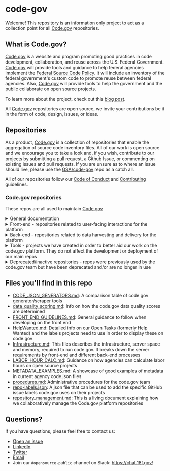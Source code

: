 # code-gov

Welcome! This repository is an information only project to act as a collection point for all [Code.gov](https://code.gov) repositories.

## What is Code.gov?

[Code.gov](https://code.gov) is a website and program promoting good practices in code development, collaboration, and reuse across the U.S. Federal Government. [Code.gov](https://code.gov) will provide tools and guidance to help federal agencies implement the [Federal Source Code Policy](https://code.gov/about/overview/introduction). It will include an inventory of the federal government's custom code to promote reuse between federal agencies. Also, [Code.gov](https://code.gov) will provide tools to help the government and the public collaborate on open source projects.

To learn more about the project, check out this [blog post](https://www.whitehouse.gov/blog/2016/08/08/peoples-code).

All [Code.gov](https://code.gov) repositories are open source, we invite your contributions be it in the form of code, design, issues, or ideas.

## Repositories

As a product, [Code.gov](https://code.gov) is a collection of repositories that enable the aggregation of source code inventory files. All of our work is open source and we encourage you to take a look and, if you wish, contribute to our projects by submitting a pull request, a Github Issue, or commenting on existing issues and pull requests. If you are unsure as to where an issue should live, please use the [GSA/code-gov](https://github.com/GSA/code-gov) repo as a catch all.

All of our repositories follow our [Code of Conduct](CODE_OF_CONDUCT.md) and [Contributing](CONTRIBUTING.md) guidelines.

### Code.gov repositories

These repos are all used to maintain [Code.gov](https://code.gov)  

<details>
  <summary>General documentation</summary>

| Project                                                                       | Description | Issues                                                                   | New Issue                                                                       |
| ----------------------------------------------------------------------------- | ------ | ------------------------------------------------------------------------ | ------------------------------------------------------------------------------- |
| [GSA/code-gov](https://github.com/GSA/code-gov)                               | (This repo) An information only project to act as a collection point for all Code.gov repositories.| [View all issues](https://github.com/GSA/code-gov/issues)                | 
| [GSA/code-gov-developer-docs](https://github.com/GSA/code-gov-developer-docs) | Our developer docs! This repo is meant to be a simple way to start using our API. It can also provide API tokens. The live site can be seen [here](https://developers.code.gov). | [View all issues](https://github.com/GSA/code-gov-developer-docs/issues) | [Create a new issue](https://github.com/GSA/code-gov-developer-docs/issues/new) |
| [GSA/code-gov-open-source-toolkit](https://github.com/GSA/code-gov-open-source-toolkit)                       | This is a government-wide project facilitated by the Code.gov team to produce a playbook and toolkit pertaining to open sourcing software (OSS). | [View all issues](https://github.com/GSA/code-gov-open-source-toolkit/issues)            | [Create a new issue](https://github.com/GSA/code-gov-open-source-toolkit/issues/new/choose)            |
| [GSA/code-gov-repo-template](https://github.com/GSA/code-gov-repo-template)                       | A basic template to use when creating new code.gov repositories. It includes our standard documents and contact info. Using this as a base ensures that all of our community standards are followed. | [View all issues](https://github.com/GSA/code-gov-repo-template/issues)            | [Create a new issue](https://github.com/GSA/code-gov-repo-template/issues/new/choose)            |
</details>

<details>
  <summary>Front-end - repositories related to user-facing interactions for the platform</summary>
    
| Project                                                                       | Description | Issues                                                                   | New Issue                                                                       |
| ----------------------------------------------------------------------------- | ------ | ------------------------------------------------------------------------ | ------------------------------------------------------------------------------- |
| [GSA/code-gov-front-end](https://github.com/GSA/code-gov-front-end)                       | Our frontend project, currently deployed as a static site which renders [Code.gov](https://code.gov/), this project is backed by our API to display project repositories, search, and an agency compliance dashboard. | [View all issues](https://github.com/GSA/code-gov-front-end/issues)            | [Create a new issue](https://github.com/GSA/code-gov-front-end/issues/new/choose)            |
| [GSA/code-gov-api-client](https://github.com/GSA/code-gov-api-client)                       |Client for Interacting with Code.gov API| [View all issues](https://github.com/GSA/code-gov-api-client/issues)            | [Create a new issue](https://github.com/GSA/code-gov-api-client/issues/new/choose)            |
| [GSA/code-gov-font](https://github.com/GSA/code-gov-font)                   |Custom font with icons used by the Code.gov front end.| [View all issues](https://github.com/GSA/code-gov-font/issues)          | [Create a new issue](https://github.com/GSA/code-gov-font/issues/new)   
| [GSA/code-gov-style](https://github.com/GSA/code-gov-style)                   | Our effort to modularize our CSS styles. This project is also made available as a [NPM package](https://www.npmjs.com/package/@code.gov/code-gov-style) and [jekyll site](https://gsa.github.io/code-gov-style/). | [View all issues](https://github.com/GSA/code-gov-style/issues)          | [Create a new issue](https://github.com/GSA/code-gov-style/issues/new/choose)          |
| [GSA/json-schema-web-component](https://github.com/GSA/json-schema-web-component)     |Web Component that Displays a JSON Schema consumed by the front end| [View all issues](https://github.com/GSA/json-schema-web-component/issues)   | [Create a new issue](https://github.com/GSA/json-schema-web-component/issues/new/choose)   |
| [GSA/json-schema-validator-web-component](https://github.com/GSA/json-schema-validator-web-component)     |Web Component that Displays a JSON File and Validates it based on a Schema| [View all issues](https://github.com/GSA/json-schema-validator-web-component/issues)   | [Create a new issue](https://github.com/GSA/json-schema-validator-web-component/issues/new/choose)   |
| [GSA/code-gov-data](https://github.com/GSA/code-gov-data)                   |Data Files used by code.gov| [View all issues](https://github.com/GSA/code-gov-data/issues)          | [Create a new issue](https://github.com/GSA/code-gov-data/issues/new) |
</details>
<details>
  <summary>Back-end - repositories related to data harvesting and delivery for the platform</summary>

| Project                                                                       | Description | Issues                                                                   | New Issue                                                                       |
| ----------------------------------------------------------------------------- | ------ | ------------------------------------------------------------------------ | ------------------------------------------------------------------------------- |
| [GSA/code-gov-api](https://github.com/GSA/code-gov-api)                       | Our backend API. An Express.js app backed by Elasticsearch. Its primary function is to index and make America's source code discoverable and searchable. | [View all issues](https://github.com/GSA/code-gov-api/issues)            | [Create a new issue](https://github.com/GSA/code-gov-api/issues/new/choose)            |
| [GSA/code-gov-harvester](https://github.com/GSA/code-gov-harvester)           | Our standalone source code inventory harvester. | [View all issues](https://github.com/GSA/code-gov-harvester/issues)      | [Create a new issue](https://github.com/GSA/code-gov-harvester/issues/new/choose)      |
| [GSA/code-gov-adapters](https://github.com/GSA/code-gov-adapters)             | Our attempt to extract all data adapters into a simple reusable project. Currently only an Elasticsearch adapter has been implemented but more are on our roadmap. This project is also made available as a [NPM package](https://www.npmjs.com/package/@code.gov/code-gov-adapter) | [View all issues](https://github.com/GSA/code-gov-adapters/issues)       | [Create a new issue](https://github.com/GSA/code-gov-adapters/issues/new/choose)       |
| [GSA/code-gov-integrations](https://github.com/GSA/code-gov-integrations)     | This project contains all of our third party integrations. Currently Github integration is the only one implemented but more are on our roadmap. This project is also made available as a [NPM package](https://www.npmjs.com/package/@code.gov/code-gov-integrations) | [View all issues](https://github.com/GSA/code-gov-integrations/issues)   | [Create a new issue](https://github.com/GSA/code-gov-integrations/issues/new/choose)   |
</details>  

<details>
  <summary>Tools - projects we have created in order to better aid our work on the code.gov platform. They do not affect the development or deployment of our main repos</summary>

| Project                                                                                       | Description                                                                                                                                                                                                      | Issues                                                                           | New Issue                                                                                   |
| --------------------------------------------------------------------------------------------- | ---------------------------------------------------------------------------------------------------------------------------------------------------------------------------------------------------------------- | -------------------------------------------------------------------------------- | ------------------------------------------------------------------------------------------- |
| [GSA/code-gov-stats-jupyter-notebook](https://github.com/GSA/code-gov-stats-jupyter-notebook) | Extract some stats for Code.gov using the Github GraphQL API.                                                                                                                                                    | [View all issues](https://github.com/GSA/code-gov-stats-jupyter-notebook/issues) | [Create a new issue](https://github.com/GSA/code-gov-stats-jupyter-notebook/issues/new)     |
| [GSA/code-gov-verify-agency-jsons](https://github.com/GSA/code-gov-verify-agency-jsons)       | This a utility project, used in conjustion with code-gov-harvester, can help you find various statistics of Repositories imported into code.gov system.                                                          | [View all issues](https://github.com/GSA/code-gov-verify-agency-jsons/issues)    | [Create a new issue](https://github.com/GSA/code-gov-verify-agency-jsons/issues/new)        |
| [GSA/code-gov-converter](https://github.com/GSA/code-gov-converter)                           | Converts publiccode.yml to code.json.                                                                                                                                                                            | [View all issues](https://github.com/GSA/code-gov-converter/issues)              | [Create a new issue](https://github.com/GSA/code-gov-converter/issues/new)                  |
| [GSA/code-gov-repo-template](https://github.com/GSA/code-gov-repo-template)                   | A basic template to use for all code.gov repositories which includes our standard documents and contact info. Using this as a base ensures that all of our community standards are followed.                     | [View all issues](https://github.com/GSA/code-gov-repo-template/issues)          | [Create a new issue](https://github.com/GSA/code-gov-repo-template/issues/new/choose)       |
| [GSA/code-gov-github-metrics](https://github.com/GSA/code-gov-github-metrics)                 | This project compiles and calculates GitHub metrics across the different repos that make up code.gov so that the code.gov team can understand and track community contributions and other data points over time. | [View all issues](https://github.com/GSA/code-gov-github-metrics/issues)         | [Create a new issue](https://github.com/GSA/code-gov-github-metrics/issues/new)             |
| [GSA/code-gov-open-source-toolkit](https://github.com/GSA/code-gov-open-source-toolkit)       | This is a government-wide project facilitated by the Code.gov team to produce a playbook and toolkit pertaining to open sourcing software (OSS).                                                                 | [View all issues](https://github.com/GSA/code-gov-open-source-toolkit/issues)    | [Create a new issue](https://github.com/GSA/code-gov-open-source-toolkit/issues/new/choose) |

</details>
<details>
  <summary>Deprecated/inactive repositories - repos were previously used by the code.gov team but have been deprecated and/or are no longer in use</summary>

| Project                                                                                   | Description                                                                                     | Reason for deprecation                                                                                                                                                  |
| ----------------------------------------------------------------------------------------- | ----------------------------------------------------------------------------------------------- | ----------------------------------------------------------------------------------------------------------------------------------------------------------------------- |
| [GSA/code-gov-web](https://github.com/GSA/code-gov-web)                                   | The old version of the [Code.gov](https://code.gov) front end                                   | The front end stack was changed from Angular to React. The new front end repo is [GSA/code-gov-front-end](https://github.com/GSA/code-gov-front-end).                   |
| [GSA/code-gov-harvester-deprecated](https://github.com/GSA/code-gov-harvester-deprecated) | The old version of the harvester that harvests and processes code.json files from agencies.     | The new harvester repo is [GSA/code-gov-harvester](https://github.com/GSA/code-gov-harvester).                                                                          |
| [GSA/code-gov-about-page](https://github.com/GSA/code-gov-about-page)                     | Component for the About page on [Code.gov](https://code.gov).                                   | The about page component was integrated directly into [GSA/code-gov-front-end](https://github.com/GSA/code-gov-front-end) in order to simplify the site architecture.   |
| [GSA/code-gov-fscp-react-component](https://github.com/GSA/code-gov-fscp-react-component) | Federal Source Code Policy (FSCP) plugin for code-gov-front-end, built with Markdown and React. | The FSCP is hosted at [https://sourcecode.cio.gov/](https://sourcecode.cio.gov/) and it was therefore duplicative for it to be on [Code.gov](https://code.gov) as well. |
| [GSA/code-gov-admin-backend](https://github.com/GSA/code-gov-admin-backend)               | This repository contains the source code for backend of the Code.gov Admin Tool.                | The Admin Tool is no longer in use.                                                                                                                                     |
| [GSA/code-gov-admintool](https://github.com/GSA/code-gov-admintool)                       | This repository contains the source code for the frontend of the Code.gov Admin Tool.           | The Admin Tool is no longer in use.                                                                                                                                     |
| [GSA/code-gov-repos-parser](https://github.com/GSA/code-gov-repos-parser)                 | Parse out information from code.gov repos.                                                      | The project is no longer in use.                                                                                                                                        |
| [GSA/code-gov-coding-languages](https://github.com/GSA/code-gov-coding-languages)         | Standard List of Coding Languages used by Code.gov.                                             | The project is no longer in use.                                                                                                                                        |
| [GSA/code-gov-data-quality-poc](https://github.com/GSA/code-gov-data-quality-poc)         | Code.gov data quality scoring proof of concept.                                                 | The project was a proof of concept and is no longer in use.                                                                                                             |
| [GSA/code-gov-gitsecretpatterns](https://github.com/GSA/code-gov-gitsecretpatterns)       | Repository for Code.gov git-secrets patterns and bootstrap script.                              | The project is no longer in use.                                                                                                                                        |
| [GSA/code-gov-stats](https://github.com/GSA/code-gov-stats)                               | A simple app to extract stats about repositories using the Github API and Cloc                  | The project is no longer in use.                                                                                                                                        |
</details>  

## Files you'll find in this repo

- [CODE_JSON_GENERATORS.md](CODE_JSON_GENERATORS.md): A comparison table of code.gov generator/scraper tools
- [data_quality_scoring.md](data_quality_scoring.md): Info on how the code.gov data quality scores are determined
- [FRONT_END_GUIDELINES.md](FRONT_END_GUIDELINES.md): General guidance to follow when developing on the front end
- [HelpWanted.md](HelpWanted.md): Detailed info on our Open Tasks (formerly Help Wanted) and the labels projects need to use in order to display these on code.gov
- [Infrastructure.md](Infrastructure.md): This files describes the infrastructure, server space and memory, required to run code.gov. It breaks down the server requirements by front-end and different back-end processes
- [LABOR_HOUR_CALC.md](LABOR_HOUR_CALC.md): Guidance on how agencies can calculate labor hours on open source projects
- [METADATA_EXAMPLES.md](METADATA_EXAMPLES.md): A showcase of good examples of metadata in current agency code.json files
- [procedures.md](procedures.md): Administrative procedures for the code.gov team
- [repo-labels.json](repo-labels.json): A json file that can be used to add the specific GitHub issue labels code.gov uses on their projects
- [repository_management.md](repository_management.md): This is a living document explaining how we collaboratively manage the Code.gov platform repositories

## Questions?

If you have questions, please feel free to contact us:

- [Open an issue](https://github.com/GSA/code-gov/issues/new)
- [LinkedIn](https://www.linkedin.com/company/code-gov/)
- [Twitter](https://twitter.com/@CodeDotGov)
- [Email](mailto:code@gsa.gov)
- Join our `#opensource-public` channel on Slack: https://chat.18f.gov/
